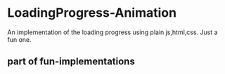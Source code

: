 # LoadingProgress-Animation
An implementation of the loading progress using plain js,html,css. Just a fun one.

## part of fun-implementations

